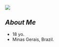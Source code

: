 <img src="https://cdn.discordapp.com/attachments/950572943019245568/983386132836388894/channels4_banner.jpg"/>

## <i>About Me</i>
- 18 yo.
- Minas Gerais, Brazil.
